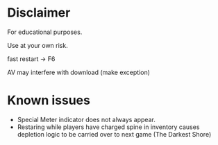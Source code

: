 # Disclaimer
For educational purposes. 

Use at your own risk.

fast restart -> F6

AV may interfere with download (make exception)


# Known issues
  - Special Meter indicator does not always appear.
  - Restaring while players have charged spine in inventory causes depletion logic to be carried over to next game (The Darkest Shore)
